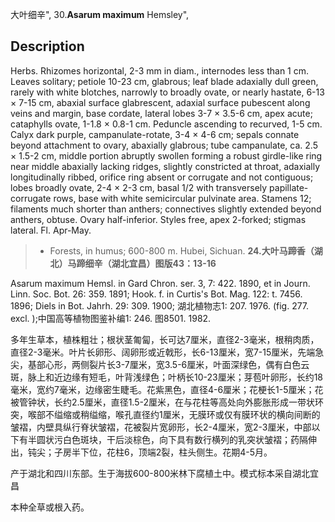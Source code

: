 大叶细辛",
30.**Asarum maximum** Hemsley",

## Description
Herbs. Rhizomes horizontal, 2-3 mm in diam., internodes less than 1 cm. Leaves solitary; petiole 10-23 cm, glabrous; leaf blade adaxially dull green, rarely with white blotches, narrowly to broadly ovate, or nearly hastate, 6-13 × 7-15 cm, abaxial surface glabrescent, adaxial surface pubescent along veins and margin, base cordate, lateral lobes 3-7 × 3.5-6 cm, apex acute; cataphylls ovate, 1-1.8 × 0.8-1 cm. Peduncle ascending to recurved, 1-5 cm. Calyx dark purple, campanulate-rotate, 3-4 × 4-6 cm; sepals connate beyond attachment to ovary, abaxially glabrous; tube campanulate, ca. 2.5 × 1.5-2 cm, middle portion abruptly swollen forming a robust girdle-like ring near middle abaxially lacking ridges, slightly constricted at throat, adaxially longitudinally ribbed, orifice ring absent or corrugate and not contiguous; lobes broadly ovate, 2-4 × 2-3 cm, basal 1/2 with transversely papillate-corrugate rows, base with white semicircular pulvinate area. Stamens 12; filaments much shorter than anthers; connectives slightly extended beyond anthers, obtuse. Ovary half-inferior. Styles free, apex 2-forked; stigmas lateral. Fl. Apr-May.

> * Forests, in humus; 600-800 m. Hubei, Sichuan.
**24.大叶马蹄香（湖北）马蹄细辛（湖北宜昌）图版43：13-16**

Asarum maximum Hemsl. in Gard Chron. ser. 3, 7: 422. 1890, et in Journ. Linn. Soc. Bot. 26: 359. 1891; Hook. f. in Curtis's Bot. Mag. 122: t. 7456. 1896; Diels in Bot. Jahrh. 29: 309. 1900; 湖北植物志1: 207. 1976. (fig. 277. excl. );中国高等植物图鉴补编1: 246. 图8501. 1982.

多年生草本，植株粗壮；根状茎匍匐，长可达7厘米，直径2-3毫米，根稍肉质，直径2-3毫米。叶片长卵形、阔卵形或近戟形，长6-13厘米，宽7-15厘米，先端急尖，基部心形，两侧裂片长3-7厘米，宽3.5-6厘米，叶面深绿色，偶有白色云斑，脉上和近边缘有短毛，叶背浅绿色；叶柄长10-23厘米；芽苞叶卵形，长约18毫米，宽约7毫米，边缘密生睫毛。花紫黑色，直径4-6厘米；花梗长1-5厘米；花被管钟状，长约2.5厘米，直径1.5-2厘米，在与花柱等高处向外膨胀形成一带状环突，喉部不缢缩或稍缢缩，喉孔直径约1厘米，无膜环或仅有膜环状的横向间断的皱褶，内壁具纵行脊状皱褶，花被裂片宽卵形，长2-4厘米，宽2-3厘米，中部以下有半圆状污白色斑块，干后淡棕色，向下具有数行横列的乳突状皱褶；药隔伸出，钝尖；子房半下位，花柱6，顶端2裂，柱头侧生。花期4-5月。

产于湖北和四川东部。生于海拔600-800米林下腐植土中。模式标本采自湖北宜昌

本种全草或根入药。
